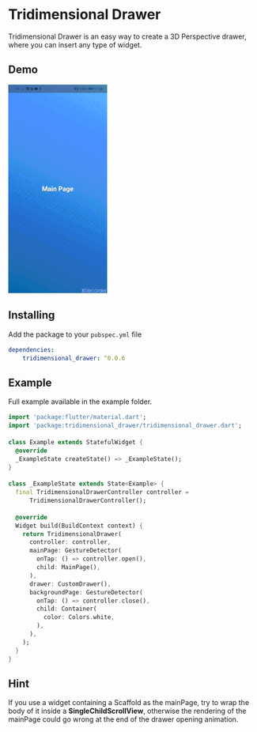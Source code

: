 # Tridimensional Drawer

Tridimensional Drawer is an easy way to create a 3D Perspective drawer, where you can insert any type of widget.

## Demo

<img src="https://github.com/CarmineToriello95/tridimensional_drawer/raw/master/assets/tridimensional_drawer.gif" alt="drawing" width="200"/>

## Installing
Add the package to your ```pubspec.yml``` file

```yaml
dependencies:
    tridimensional_drawer: ^0.0.6
```

## Example
Full example available in the example folder.

```dart
import 'package:flutter/material.dart';
import 'package:tridimensional_drawer/tridimensional_drawer.dart';

class Example extends StatefulWidget {
  @override
  _ExampleState createState() => _ExampleState();
}

class _ExampleState extends State<Example> {
  final TridimensionalDrawerController controller =
      TridimensionalDrawerController();

  @override
  Widget build(BuildContext context) {
    return TridimensionalDrawer(
      controller: controller,
      mainPage: GestureDetector(
        onTap: () => controller.open(),
        child: MainPage(),
      ),
      drawer: CustomDrawer(),
      backgroundPage: GestureDetector(
        onTap: () => controller.close(),
        child: Container(
          color: Colors.white,
        ),
      ),
    );
  }
}
```

## Hint
If you use a widget containing a Scaffold as the mainPage, try to wrap the body of it inside a **SingleChildScrollView**, otherwise the rendering of the mainPage could go wrong at the end of the drawer opening animation. 




